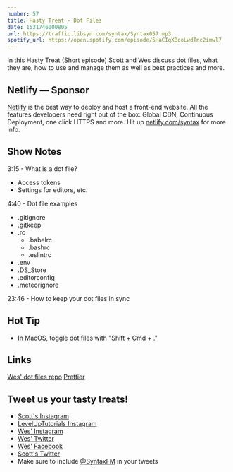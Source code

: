 ```yaml
---
number: 57
title: Hasty Treat - Dot Files
date: 1531746000805
url: https://traffic.libsyn.com/syntax/Syntax057.mp3
spotify_url: https://open.spotify.com/episode/5HaCIqXBcoLwdTnc2imwl7
---
```


In this Hasty Treat (Short episode) Scott and Wes discuss dot files, what they are, how to use and manage them as well as best practices and more.

## Netlify — Sponsor

[Netlify](https://netlify.com/syntax) is the best way to deploy and host a front-end website. All the features developers need right out of the box: Global CDN, Continuous Deployment, one click HTTPS and more. Hit up [netlify.com/syntax](https://netlify.com/syntax) for more info.

## Show Notes

3:15 - What is a dot file?

* Access tokens
* Settings for editors, etc.

4:40 - Dot file examples

  * .gitignore
  * .gitkeep
  * .rc
    * .babelrc
    * .bashrc
    * .eslintrc
  * .env
  * .DS_Store
  * .editorconfig
  * .meteorignore

23:46 - How to keep your dot files in sync

## Hot Tip
* In MacOS, toggle dot files with "Shift + Cmd + ."

## Links
[Wes' dot files repo](https://github.com/wesbos/dotfiles)
[Prettier](https://prettier.io/)

## Tweet us your tasty treats!

* [Scott's Instagram](https://www.instagram.com/stolinski/)
* [LevelUpTutorials Instagram](https://www.instagram.com/LevelUpTutorials/)
* [Wes' Instagram](https://www.instagram.com/wesbos/)
* [Wes' Twitter](https://twitter.com/wesbos)
* [Wes' Facebook](https://www.facebook.com/wesbos.developer)
* [Scott's Twitter](https://twitter.com/stolinski)
* Make sure to include [@SyntaxFM](https://twitter.com/SyntaxFM) in your tweets
